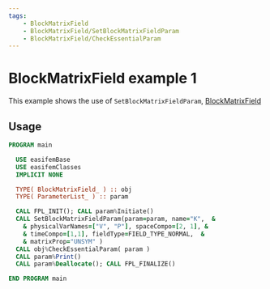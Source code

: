 ```yaml
---
tags:
    - BlockMatrixField
    - BlockMatrixField/SetBlockMatrixFieldParam
    - BlockMatrixField/CheckEssentialParam
---
```


# BlockMatrixField example 1

This example shows the use of `SetBlockMatrixFieldParam`, [BlockMatrixField](BlockMatrixField_.md)

## Usage

```fortran
PROGRAM main
```

```fortran
  USE easifemBase
  USE easifemClasses
  IMPLICIT NONE
```

```fortran
  TYPE( BlockMatrixField_ ) :: obj
  TYPE( ParameterList_ ) :: param
```

```fortran
  CALL FPL_INIT(); CALL param%Initiate()
  CALL SetBlockMatrixFieldParam(param=param, name="K",  &
    & physicalVarNames=["V", "P"], spaceCompo=[2, 1], &
    & timeCompo=[1,1], fieldType=FIELD_TYPE_NORMAL,  &
    & matrixProp="UNSYM" )
  CALL obj%CheckEssentialParam( param )
  CALL param%Print()
  CALL param%Deallocate(); CALL FPL_FINALIZE()
```

```fortran
END PROGRAM main
```
